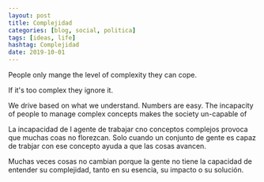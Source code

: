 ```yaml
---
layout: post
title: Complejidad
categories: [blog, social, politica]
tags: [ideas, life]
hashtag: Complejidad
date: 2019-10-01
---
```


People only mange the level of complexity they can cope.

If it's too complex they ignore it.

We drive based on what we understand. Numbers are easy.
 The incapacity of people to manage complex concepts makes the society un-capable of 

 La incapacidad de l agente de trabajar cno conceptos complejos provoca que muchas coas no florezcan. Solo cuando un conjunto de gente es capaz de trabjar con ese concepto ayuda a que las cosas avancen.

Muchas veces cosas no cambian porque la gente no tiene la capacidad de entender su complejidad, tanto en su esencia, su impacto o su solución.
